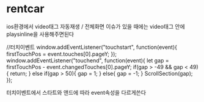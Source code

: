 # rentcar
ios환경에서 video태그 자동재생 / 전체화면 이슈가 있을 때에는 video태그 안에 playsinline을 사용해주면된다

//터치이벤트
window.addEventListener("touchstart", function(event){
    firstTouchPos = event.touches[0].pageY;
});
window.addEventListener("touchend", function(event){
    let gap = firstTouchPos - event.changedTouches[0].pageY;
    if(gap > -49 && gap < 49){
        return;
    } 
    else if(gap > 50){
        gap = 1;
    }
    else{
        gap = -1;
    }
    ScrollSection(gap);
});

터치이벤트에서 스타트와 앤드에 따라 event속성을 다르게쓴다
